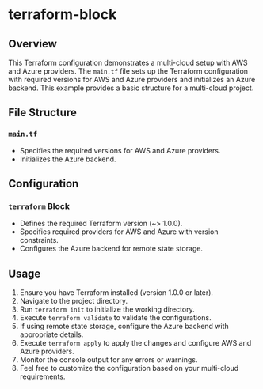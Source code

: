 # terraform-block

## Overview

This Terraform configuration demonstrates a multi-cloud setup with AWS and Azure providers. The `main.tf` file sets up the Terraform configuration with required versions for AWS and Azure providers and initializes an Azure backend. This example provides a basic structure for a multi-cloud project.

## File Structure

### `main.tf`

- Specifies the required versions for AWS and Azure providers.
- Initializes the Azure backend.

## Configuration

### `terraform` Block

- Defines the required Terraform version (~> 1.0.0).
- Specifies required providers for AWS and Azure with version constraints.
- Configures the Azure backend for remote state storage.

## Usage

1. Ensure you have Terraform installed (version 1.0.0 or later).
2. Navigate to the project directory.
3. Run `terraform init` to initialize the working directory.
4. Execute `terraform validate` to validate the configurations.
5. If using remote state storage, configure the Azure backend with appropriate details.
6. Execute `terraform apply` to apply the changes and configure AWS and Azure providers.
7. Monitor the console output for any errors or warnings.
8. Feel free to customize the configuration based on your multi-cloud requirements.